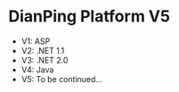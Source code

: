 DianPing Platform V5
===================

* V1: ASP
* V2: .NET 1.1
* V3: .NET 2.0
* V4: Java
* V5: To be continued...

